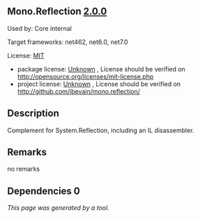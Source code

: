 Mono.Reflection [2.0.0](https://www.nuget.org/packages/Mono.Reflection/2.0.0)
--------------------

Used by: Core internal

Target frameworks: net462, net6.0, net7.0

License: [MIT](../../../../licenses/mit) 

- package license: [Unknown](http://opensource.org/licenses/mit-license.php) , License should be verified on http://opensource.org/licenses/mit-license.php
- project license: [Unknown](http://github.com/jbevain/mono.reflection/) , License should be verified on http://github.com/jbevain/mono.reflection/

Description
-----------
Complement for System.Reflection, including an IL disassembler.

Remarks
-----------
no remarks


Dependencies 0
-----------


*This page was generated by a tool.*